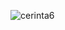 ![cerinta6](https://user-images.githubusercontent.com/64086283/113576899-0c5a4480-9629-11eb-89b3-c478b49557b0.png)
